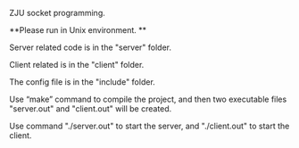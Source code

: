 ZJU socket programming. 

**Please run in Unix environment. **

Server related code is in the "server" folder. 

Client related is in the "client" folder. 

The config file is in the "include" folder.

Use “make” command to compile the project, and then two executable files "server.out" and "client.out" will be created. 

Use command "./server.out" to start the server, and "./client.out" to start the client. 